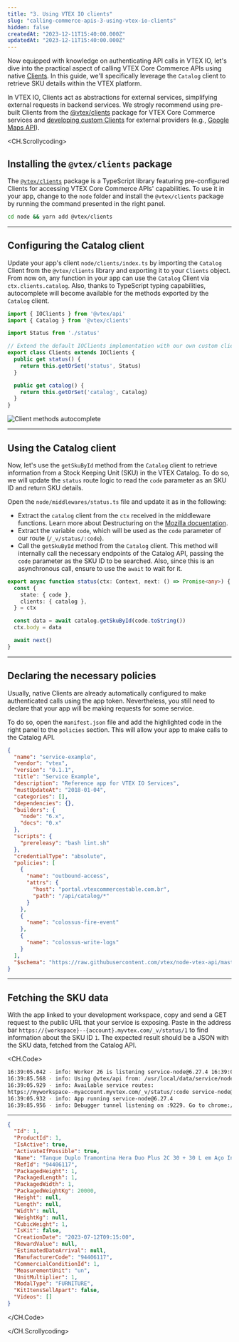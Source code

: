 ```yaml
---
title: "3. Using VTEX IO clients"
slug: "calling-commerce-apis-3-using-vtex-io-clients"
hidden: false
createdAt: "2023-12-11T15:40:00.000Z"
updatedAt: "2023-12-11T15:40:00.000Z"
---
```


Now equipped with knowledge on authenticating API calls in VTEX IO, let's dive into the practical aspect of calling VTEX Core Commerce APIs using native [Clients](https://developers.vtex.com/docs/guides/vtex-io-documentation-clients). In this guide, we'll specifically leverage the `Catalog` client to retrieve SKU details within the VTEX platform.

In VTEX IO, Clients act as abstractions for external services, simplifying external requests in backend services. We strogly recommend using pre-built Clients from the [@vtex/clients](https://github.com/vtex/io-clients) package for VTEX Core Commerce services and [developing custom Clients](https://developers.vtex.com/docs/guides/vtex-io-documentation-how-to-create-and-use-clients) for external providers (e.g., [Google Maps API](https://developers.google.com/maps/apis-by-platform)).

<CH.Scrollycoding>

## Installing the `@vtex/clients` package

The [`@vtex/clients`](https://github.com/vtex/io-clients) package is a TypeScript library featuring pre-configured Clients for accessing VTEX Core Commerce APIs' capabilities. To use it in your app, change to the `node` folder and install the `@vtex/clients` package by running the command presented in the right panel.

```sh Terminal
cd node && yarn add @vtex/clients
```

---

## Configuring the Catalog client

Update your app's client `node/clients/index.ts` by importing the `Catalog` Client from the `@vtex/clients` library and exporting it to your `Clients` object. From now on, any function in your app can use the `Catalog` Client via `ctx.clients.catalog`. Also, thanks to TypeScript typing capabilities, autocomplete will become available for the methods exported by the `Catalog` client.

```typescript node/clients/index.ts focus=1,12:14
import { IOClients } from '@vtex/api'
import { Catalog } from '@vtex/clients'

import Status from './status'

// Extend the default IOClients implementation with our own custom clients.
export class Clients extends IOClients {
  public get status() {
    return this.getOrSet('status', Status)
  }

  public get catalog() {
    return this.getOrSet('catalog', Catalog)
  }
}
```

![Client methods autocomplete](https://drive.google.com/uc?export=view&id=1-DBosXllypqOj2DBGHx667lH4dkj-ADs)

---

## Using the Catalog client

Now, let's use the `getSkuById` method from the `Catalog` client to retrieve information from a Stock Keeping Unit (SKU) in the VTEX Catalog. To do so, we will update the `status` route logic to read the `code` parameter as an SKU ID and return SKU details. 

Open the `node/middlewares/status.ts` file and update it as in the following:

- Extract the `catalog` client from the `ctx` received in the middleware functions. Learn more about Destructuring on the [Mozilla docuentation](https://developer.mozilla.org/en-US/docs/Web/JavaScript/Reference/Operators/Destructuring_assignment).
- Extract the variable `code`, which will be used as the `code` parameter of our route (`/_v/status/:code`).
- Call the `getSkuById` method from the `Catalog` client. This method will internally call the necessary endpoints of the Catalog API, passing the `code` parameter as the SKU ID to be searched. Also, since this is an asynchronous call, ensure to use the `await` to wait for it.

```typescript node/middlewares/status.ts mark=3,4,7
export async function status(ctx: Context, next: () => Promise<any>) {
  const {
    state: { code },
    clients: { catalog },
  } = ctx

  const data = await catalog.getSkuById(code.toString())
  ctx.body = data

  await next()
}
```

---

## Declaring the necessary policies

Usually, native Clients are already automatically configured to make authenticated calls using the app token. Nevertheless, you still need to declare that your app will be making requests for some service.

To do so, open the `manifest.json` file and add the highlighted code in the right panel to the `policies` section. This will allow your app to make calls to the Catalog API.

```json manifest.json mark=19:25
{
  "name": "service-example",
  "vendor": "vtex",
  "version": "0.1.1",
  "title": "Service Example",
  "description": "Reference app for VTEX IO Services",
  "mustUpdateAt": "2018-01-04",
  "categories": [],
  "dependencies": {},
  "builders": {
    "node": "6.x",
    "docs": "0.x"
  },
  "scripts": {
    "prereleasy": "bash lint.sh"
  },
  "credentialType": "absolute",
  "policies": [
    {
      "name": "outbound-access",
      "attrs": {
        "host": "portal.vtexcommercestable.com.br",
        "path": "/api/catalog/*"
      }
    },
    {
      "name": "colossus-fire-event"
    },
    {
      "name": "colossus-write-logs"
    }
  ],
  "$schema": "https://raw.githubusercontent.com/vtex/node-vtex-api/master/gen/manifest.schema"
}
```

---

## Fetching the SKU data

With the app linked to your development workspace, copy and send a GET request to the public URL that your service is exposing. Paste in the address bar `https://{workspace}--{account}.myvtex.com/_v/status/1` to find information about the SKU ID `1`. The expected result should be a JSON with the SKU data, fetched from the Catalog API.

<CH.Code>

```sh Terminal mark=4
16:39:05.042 - info: Worker 26 is listening service-node@6.27.4 16:39:05.567 info: Runtime @vtex/api is: /usr/local/app/node_modules/@vtex/api/lib/index.js service-node@6.27.4
16:39:85.568 - info: Using @vtex/api from: /usr/local/data/service/node_modules/@vtex/api/lib/index.js service-node@6.27.4
16:39:05.929 - info: Available service routes:
https://myworkspace--myaccount.myvtex.com/_v/status/:code service-node@6.27.4
16:39:05.932 - info: App running service-node@6.27.4
16:39:85.956 - info: Debugger tunnel listening on :9229. Go to chrome://inspect in Google Chrome to debug your running application.
```

---

```json GET
{
  "Id": 1,
  "ProductId": 1,
  "IsActive": true,
  "ActivateIfPossible": true,
  "Name": "Tanque Duplo Tramontina Hera Duo Plus 2C 30 + 30 L em Aço Inox Acetinado 120 x 55 cm",
  "RefId": "94406117",
  "PackagedHeight": 1,
  "PackagedLength": 1,
  "PackagedWidth": 1,
  "PackagedWeightKg": 20000,
  "Height": null,
  "Length": null,
  "Width": null,
  "WeightKg": null,
  "CubicWeight": 1,
  "IsKit": false,
  "CreationDate": "2023-07-12T09:15:00",
  "RewardValue": null,
  "EstimatedDateArrival": null,
  "ManufacturerCode": "94406117",
  "CommercialConditionId": 1,
  "MeasurementUnit": "un",
  "UnitMultiplier": 1,
  "ModalType": "FURNITURE",
  "KitItensSellApart": false,
  "Videos": []
}
```

</CH.Code>

</CH.Scrollycoding>
